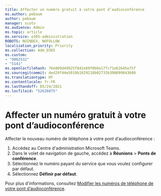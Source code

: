 ```yaml
---
title: Affecter un numéro gratuit à votre pont d’audioconférence
ms.author: pebaum
author: pebaum
manager: scotv
ms.audience: Admin
ms.topic: article
ms.service: o365-administration
ROBOTS: NOINDEX, NOFOLLOW
localization_priority: Priority
ms.collection: Adm_O365
ms.custom:
- "9002532"
- "5141"
ms.openlocfilehash: 76e809d49925f842e69f0b0a17fcf1e62645e75f
ms.sourcegitcommit: ded29f44e5019b1929218b02733b390899843680
ms.translationtype: HT
ms.contentlocale: fr-FR
ms.lasthandoff: 05/24/2021
ms.locfileid: "52626075"
---
```

# <a name="assign-a-toll-free-number-to-your-audio-conferencing-bridge"></a>Affecter un numéro gratuit à votre pont d’audioconférence

Affecter le nouveau numéro de téléphone à votre pont d’audioconférence :

1. Accédez au Centre d'administration Microsoft Teams.
1. Dans le volet de navigation de gauche, accédez à **Réunions** > **Ponts de conférence**.
1. Sélectionnez le numéro payant du service que vous voulez configurer par défaut.
1. Sélectionnez **Définir par défaut**.

Pour plus d’informations, consultez [Modifier les numéros de téléphone de votre pont d’audioconférence](/MicrosoftTeams/change-the-phone-numbers-on-your-audio-conferencing-bridge).
